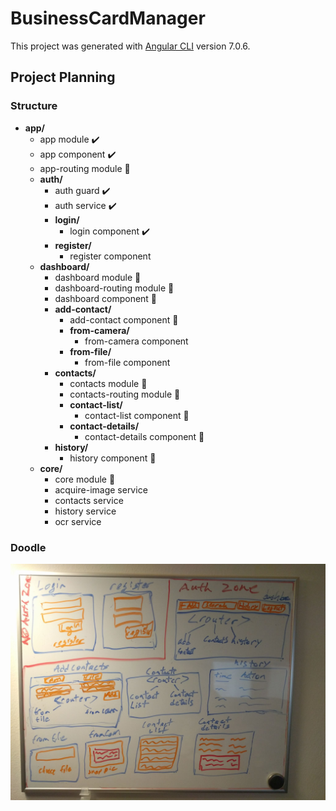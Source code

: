 # BusinessCardManager

This project was generated with [Angular CLI](https://github.com/angular/angular-cli) version 7.0.6.

## Project Planning

### Structure
* **app/**
  * app module :heavy_check_mark:
  * app component :heavy_check_mark:
  * app-routing module :construction:
  * **auth/**
    * auth guard :heavy_check_mark:
    * auth service :heavy_check_mark:
    * **login/**
      * login component :heavy_check_mark:
    * **register/**
      * register component
  * **dashboard/**
    * dashboard module :construction:
    * dashboard-routing module :construction:
    * dashboard component :construction:
    * **add-contact/**
      * add-contact component :construction:
      * **from-camera/**
        * from-camera component
      * **from-file/**
        * from-file component
    * **contacts/**
      * contacts module :construction:
      * contacts-routing module :construction:
      * **contact-list/**
        * contact-list component :construction:
      * **contact-details/**
        * contact-details component :construction:
    * **history/**
      * history component :construction:
  * **core/**
    * core module :construction:
    * acquire-image service
    * contacts service
    * history service
    * ocr service

### Doodle
![whiteboard doodle](./planning-doodle.jpg)
